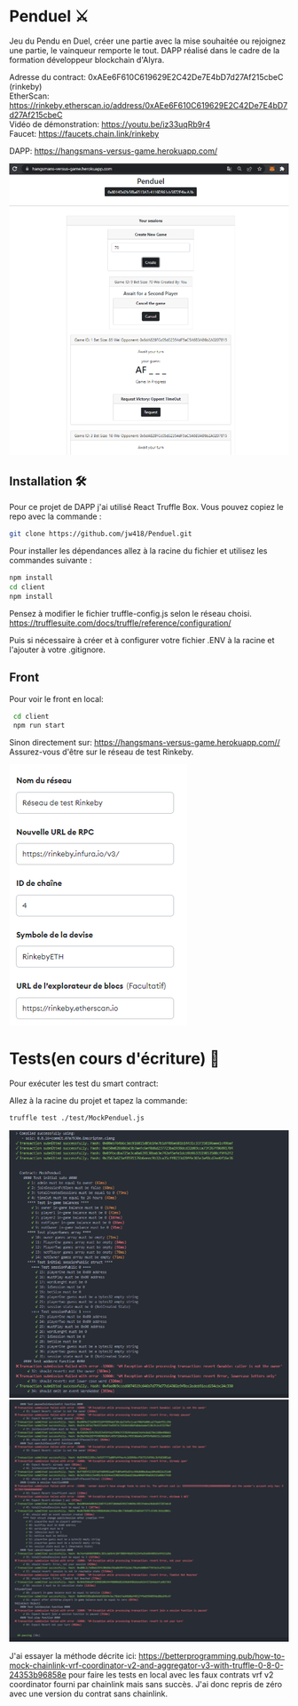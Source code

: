 # Penduel  :crossed_swords:

Jeu du Pendu en Duel, créer une partie avec la mise souhaitée ou rejoignez une partie, le vainqueur remporte le tout.
DAPP réalisé dans le cadre de la formation développeur blockchain d'Alyra.


Adresse du contract: 0xAEe6F610C619629E2C42De7E4bD7d27Af215cbeC (rinkeby) <br/>
EtherScan: https://rinkeby.etherscan.io/address/0xAEe6F610C619629E2C42De7E4bD7d27Af215cbeC <br/>
Vidéo de démonstration: https://youtu.be/iz33uqRb9r4 <br/>
Faucet: https://faucets.chain.link/rinkeby <br/>

DAPP: https://hangsmans-versus-game.herokuapp.com/

![](https://github.com/jw418/Penduel/blob/main/img/CaptureFront.PNG)


## Installation 🛠️

Pour ce projet de DAPP j'ai utilisé React Truffle Box.
Vous pouvez copiez le repo avec la commande : 
```sh
git clone https://github.com/jw418/Penduel.git
```
Pour installer les dépendances allez à la racine du fichier et utilisez les commandes suivante :
```sh
npm install
cd client
npm install
```
Pensez à modifier le fichier truffle-config.js selon le réseau choisi.
https://trufflesuite.com/docs/truffle/reference/configuration/

Puis si nécessaire à créer et à configurer votre fichier .ENV à la racine et l'ajouter à votre .gitignore.

## Front
Pour voir le front en local:
```sh
 cd client
 npm run start
```
Sinon directement sur: https://hangsmans-versus-game.herokuapp.com// <br/>
Assurez-vous d'être sur le réseau de test Rinkeby.

![](https://github.com/jw418/Penduel/blob/main/img/CaptureRinkeby.PNG)



# Tests(en cours d'écriture) :test_tube:

Pour exécuter les test du smart contract:

Allez à la racine du projet et tapez la commande:
```sh
truffle test ./test/MockPenduel.js
```
![](https://github.com/jw418/Penduel/blob/main/img/CaptureTests_1.PNG)
![](https://github.com/jw418/Penduel/blob/main/img/CaptureTests_2.PNG)


J'ai essayer la méthode décrite ici: https://betterprogramming.pub/how-to-mock-chainlink-vrf-coordinator-v2-and-aggregator-v3-with-truffle-0-8-0-24353b96858e pour faire les tests en local avec les faux contrats vrf v2 coordinator fourni par chainlink mais sans succès. J'ai donc repris de zéro avec une version du contrat sans chainlink.




